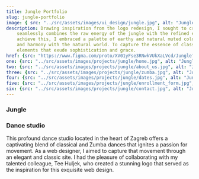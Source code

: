 ```yaml
---
title: Jungle Portfolio
slug: jungle-portfolio
image: { src: "../src/assets/images/ui_design/jungle.jpg", alt: "Jungle"}
description: Drawing inspiration from the logo redesign, I sought to create a visually immersive experience that
    seamlessly combines the raw energy of the jungle with the refined elegance of classical dances. To
    achieve this, I embraced a palette of earthy and natural muted colors, invoking a sense of connectivity
    and harmony with the natural world. To capture the essence of classical dances, I incorporated design
    elements that exude sophistication and grace.
href: {src: "https://www.figma.com/proto/XV01yFse3RNwkVUkXaLVcd/Jungle?page-id=0%3A1&type=designode-id=2-4&viewport=464%2C438%2C0.31&scaling=min-zoom&starting-point-node-id=2%3A4"}
one: {src: "../src/assets/images/projects/jungle/home.jpg", alt: "Jungle Home"}
two: {src: "../src/assets/images/projects/jungle/about_us.jpg", alt: "Jungle About us"}
three: {src: "../src/assets/images/projects/jungle/zumba.jpg", alt: "Jungle Zumba"}
four: {src: "../src/assets/images/projects/jungle/dates.jpg", alt: "Jungle Dance dates"}
five: {src: "../src/assets/images/projects/jungle/enrollment_form.jpg", alt: "Jungle Enrollment form"}
six: {src: "../src/assets/images/projects/jungle/contact.jpg", alt: "Jungle Contact"}
---
```


<h3 class="h3_full">Jungle</h3>
<h3>Dance studio</h3>
<p>This profound dance studio located in the heart of Zagreb offers a captivating blend of classical
    and Zumba dances that ignites a passion for movement. As a web designer, I aimed to capture that
    movement through an elegant and classic site. I had the pleasure of collaborating with my
    talented colleague, Tee Huljek, who created a stunning logo that served as the inspiration for
    this exquisite web design.</p>

   